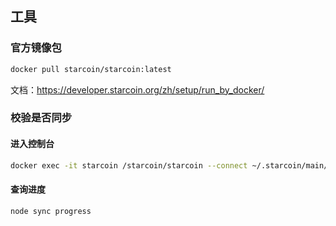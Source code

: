 ## 工具



### 官方镜像包

```bash
docker pull starcoin/starcoin:latest
```

文档：https://developer.starcoin.org/zh/setup/run_by_docker/



### 校验是否同步

#### 进入控制台

```bash
docker exec -it starcoin /starcoin/starcoin --connect ~/.starcoin/main/starcoin.ipc console
```

#### 查询进度

```bash
node sync progress
```

